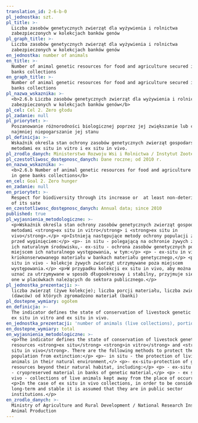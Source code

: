 ```yaml
---
translation_id: 2-6-b-0
pl_jednostka: szt.
pl_title: >-
  Liczba zasobów genetycznych zwierząt dla wyżywienia i rolnictwa
  zabezpieczonych w kolekcjach banków genów
pl_graph_title: >-
  Liczba zasobów genetycznych zwierząt dla wyżywienia i rolnictwa
  zabezpieczonych w kolekcjach banków genów
en_jednostka: number of animals
en_title: >-
  Number of animal genetic resources for food and agriculture secured in gene
  banks collections
en_graph_title: >-
  Number of animal genetic resources for food and agriculture secured in gene
  banks collections
pl_nazwa_wskaznika: >-
  <b>2.6.b Liczba zasobów genetycznych zwierząt dla wyżywienia i rolnictwa
  zabezpieczonych w kolekcjach banków genów</b>
pl_cel: Cel 2. Zero głodu
pl_zadanie: null
pl_priorytet: >-
  Poszanowanie różnorodności biologicznej poprzez jej zwiększanie lub co
  najmniej niepogarszanie jej stanu
pl_definicja: >-
  Wskaźnik określa stan ochrony zasobów genetycznych zwierząt gospodarskich
  metodami ex situ in vitro i ex situ in vivo.
pl_zrodlo_danych: Ministerstwo Rozwoju Wsi i Rolnictwa / Instytut Zootechniki
pl_czestotliwosc_dostępnosc_danych: Dane roczne; od 2010 r.
en_nazwa_wskaznika: >-
  <b>2.6.b Number of animal genetic resources for food and agriculture secured
  in gene banks collections</b>
en_cel: Goal 2. Zero hunger
en_zadanie: null
en_priorytet: >-
  Respect for biodiversity through its increase or  at least non-deterioration
  of its sate
en_czestotliwosc_dostępnosc_danych: Annual data; since 2010
published: true
pl_wyjasnienia_metodologiczne: >-
  <p>Wskaźnik określa stan ochrony zasobów genetycznych zwierząt gospodarskich
  metodami <strong>ex situ in vitro</strong> i <strong>ex situ in
  vivo</strong>.</p> <p>Istnieją następujące metody ochrony populacji zwierząt
  przed wyginięciem:</p> <p>- in situ - polegającą na ochronie żywych zwierząt w
  ich naturalnym środowisku,- ex-situ - ochrona zasobów genetycznych poza
  miejscem ich naturalnego występowania, w tym:</p> <p> - ex-situ in vitro -
  kriokonserwowanego materiału w bankach materiału genetycznego,</p> <p> - ex
  situ in vivo - kolekcje żywych zwierząt utrzymywane poza miejscem
  występowania.</p> <p>W przypadku kolekcji ex situ in vivo, aby można je było
  uznać za utrzymywane w sposób długookresowy i stabilny, przyjmuje sie, że są
  one w placówkach należących do sektora publicznego.</p>
pl_jednostka_prezentacji: >-
  liczba zwierząt (żywe kolekcje); liczba porcji materiału, liczba zwierząt
  (dawców) od których zgromadzono materiał (banki)
pl_dostepne_wymiary: ogółem
en_definicja: >-
  The indicator defines the state of conservation of livestock genetic resources
  ex situ in vitro and ex situ in vivo.
en_jednostka_prezentacji: 'number of animals (live collections), portions of material, number of donors'
en_dostepne_wymiary: total
en_wyjasnienia_metodologiczne: >-
  <p>The indicator defines the state of conservation of livestock genetic
  resources <strong>ex situ</strong> <strong>in vitro</strong> and <strong>ex
  situ in vivo</strong>. There are the following methods to protect the animal
  population from extinction:</p> <p>- in situ - the protection of living
  animals in their natural environment,</> <p>- ex-situ-protection of genetic
  resources beyond their natural habitat, including:</p> <p> - ex-situ in vitro
  - cryopreserved material in banks of genetic material,</p> <p> - ex situ in
  vivo - collections of live animals kept away from the place of occurrence.</p>
  <p>In the case of ex situ in vivo collections, in order to be considered
  long-term and stable it is assumed that they are in public sector
  institutions.</p>
en_zrodlo_danych: >-
  Ministry of Agriculture and Rural Development / National Research Institute of
  Animal Production
---
```


